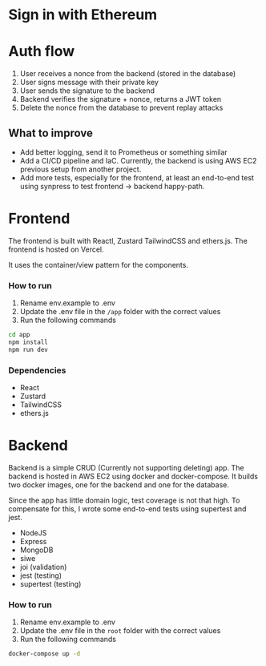 
# Sign in with Ethereum

# Auth flow
1. User receives a nonce from the backend (stored in the database)
2. User signs message with their private key
3. User sends the signature to the backend
4. Backend verifies the signature + nonce, returns a JWT token
5. Delete the nonce from the database to prevent replay attacks

## What to improve
* Add better logging, send it to Prometheus or something similar
* Add a CI/CD pipeline and IaC. Currently, the backend is using AWS EC2 previous setup from another project.
* Add more tests, especially for the frontend, at least an end-to-end test using synpress to test frontend -> backend happy-path.


# Frontend
The frontend is built with Reactl, Zustard TailwindCSS and ethers.js. The frontend is hosted on Vercel.

It uses the container/view pattern for the components.

### How to run

1. Rename env.example to .env
2. Update the .env file in the `/app` folder with the correct values
3. Run the following commands
```bash
cd app 
npm install
npm run dev
```

### Dependencies
* React
* Zustard
* TailwindCSS
* ethers.js

# Backend
Backend is a simple CRUD (Currently not supporting deleting) app.
The backend is hosted in AWS EC2 using docker and docker-compose.
It builds two docker images, one for the backend and one for the database. 

Since the app has little domain logic, test coverage is not that high.
To compensate for this, I wrote some end-to-end tests using supertest and jest.

* NodeJS
* Express
* MongoDB
* siwe
* joi (validation)
* jest (testing)
* supertest (testing)

### How to run
1. Rename env.example to .env
2. Update the .env file in the `root` folder with the correct values
3. Run the following commands
```bash
docker-compose up -d
```
